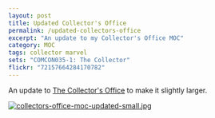 ```yaml
---
layout: post
title: Updated Collector's Office
permalink: /updated-collectors-office
excerpt: "An update to my Collector's Office MOC"
category: MOC
tags: collector marvel
sets: "COMCON035-1: The Collector"
flickr: "72157664284170782"
---
```


An update to [The Collector's Office](http://studs.me/posts/the-collectors-office) to make it slightly larger.

[![collectors-office-moc-updated-small.jpg](http://studshq.s3.amazonaws.com/collectors-office-update-small.jpg)](http://studshq.s3.amazonaws.com/collectors-office-update-small.jpg)